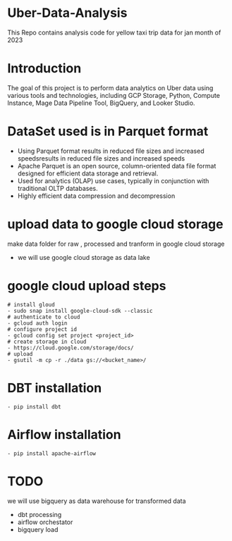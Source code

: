 # Uber-Data-Analysis
This Repo contains analysis code for yellow taxi trip data for jan month of 2023 
# Introduction
The goal of this project is to perform data analytics on Uber data using various tools and technologies, including GCP Storage, Python, Compute Instance, Mage Data Pipeline Tool, BigQuery, and Looker Studio.
# DataSet used is in Parquet format
- Using Parquet format results in reduced file sizes and increased speedsresults in reduced file sizes and increased speeds
- Apache Parquet is an open source, column-oriented data file format designed for efficient data storage and retrieval. 
- Used for analytics (OLAP) use cases, typically in conjunction with traditional OLTP databases.
- Highly efficient data compression and decompression

# upload data to google cloud storage 
make data folder for raw , processed and tranform in google cloud storage
- we will use google cloud storage as data lake 
# google cloud upload steps
    # install gloud
    - sudo snap install google-cloud-sdk --classic 
    # authenticate to cloud
    - gcloud auth login
    # configure project id 
    - gcloud config set project <project_id>
    # create storage in cloud
    - https://cloud.google.com/storage/docs/
    # upload
    - gsutil -m cp -r ./data gs://<bucket_name>/
# DBT installation
    - pip install dbt
# Airflow installation
    - pip install apache-airflow

# TODO
we will use bigquery as data warehouse for transformed data
- dbt processing
- airflow orchestator
- bigquery load


